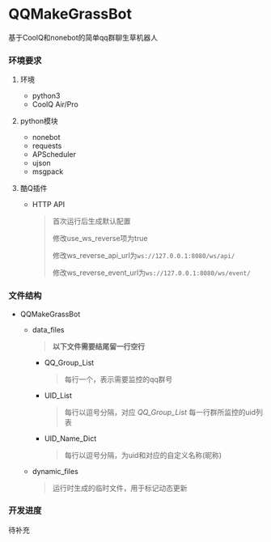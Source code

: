 # QQMakeGrassBot
基于CoolQ和nonebot的简单qq群聊生草机器人

### 环境要求

1. 环境
   - python3
   - CoolQ Air/Pro

2. python模块
   - nonebot
   - requests
   - APScheduler
   - ujson
   - msgpack

3. 酷Q插件

   - HTTP API

     > 首次运行后生成默认配置
     >
     > 修改use_ws_reverse项为true
     >
     > 修改ws_reverse_api_url为``ws://127.0.0.1:8080/ws/api/``
     >
     > 修改ws_reverse_event_url为``ws://127.0.0.1:8080/ws/event/``

### 文件结构

- QQMakeGrassBot

  - data_files

    > **以下文件需要结尾留一行空行**

    - QQ_Group_List	

      > 每行一个，表示需要监控的qq群号

    - UID_List

      > 每行以逗号分隔，对应 *QQ_Group_List* 每一行群所监控的uid列表

    - UID_Name_Dict

      > 每行以逗号分隔，为uid和对应的自定义名称(昵称)

  - dynamic_files

    > 运行时生成的临时文件，用于标记动态更新

### 开发进度

待补充